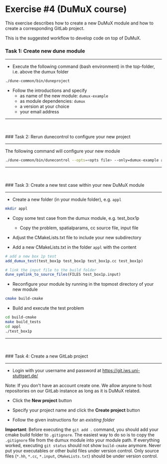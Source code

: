 # Exercise #4 (DuMuX course)

This exercise describes how to create a new DuMuX module 
and how to create a corresponding GitLab project.

This is the suggested
workflow to develop code on top of DuMuX. 

### Task 1: Create new dune module
<hr>

* Execute the following command (bash environment) in the top-folder, i.e. above the dumux folder

```bash
./dune-common/bin/duneproject
```

* Follow the introductions and specify
    * as name of the new module: `dumux-example`
    * as module dependencies: `dumux`
    * a version at your choice
    * your email address

<hr><br><br>
### Task 2: Rerun dunecontrol to configure your new project 
<hr>

The following command will configure your new module

```bash
./dune-common/bin/dunecontrol --opts=<opts file> --only=dumux-example all
```

<hr><br><br>
### Task 3: Create a new test case within your new DuMuX module
<hr>

* Create a new folder (in your module folder), e.g. `appl`

```bash
mkdir appl
```

* Copy some test case from the dumux module, e.g. test_box1p
    * Copy the problem, spatialparams, cc source file, input file

* Adjust the CMakeLists.txt file to include your new subdirectory

* Add a new CMakeLists.txt in the folder `appl` with the content

```cmake
# add a new box 1p test
add_dumux_test(test_box1p test_box1p test_box1p.cc test_box1p)

# link the input file to the build folder
dune_symlink_to_source_files(FILES test_box1p.input)
```

* Reconfigure your module by running in the topmost directory of your new module

```bash
cmake build-cmake
```

* Build and execute the test problem

```bash
cd build-cmake
make build_tests
cd appl
./test_box1p
```

<hr><br><br>
### Task 4: Create a new GitLab project
<hr>

* Login with your username and password at https://git.iws.uni-stuttgart.de/

Note: If you don't have an account create one. We allow anyone to host repositories
on our GitLab instance as long as it is DuMuX related.

* Click the **New project** button

* Specify your project name and click the **Create project** button

* Follow the given instructions for an *existing folder* 

**Important**: Before executing the `git add .` command, you should add your cmake build folder to `.gitignore`. 
The easiest way to do so is to copy the `.gitignore` file from the dumux module into your module path. If everything
worked, executing `git status` should not show `build-cmake` anymore. Never put your executables or other build files
under version control. Only source files (`*.hh`, `*.cc`, `*.input`, `CMakeLists.txt`) should be under version control.
